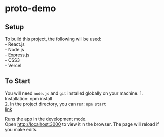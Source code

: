 # proto-demo

## Setup
To build this project, the following will be used:  
    - React.js  
    - Node.js  
    - Express.js  
    - CSS3  
    - Vercel  

## To Start
You will need `node.js` and `git` installed globally on your machine.
    1. Installation: npm install  
    2. In the project directory, you can run: `npm start`  
    [link](https://nodejs.org/en/download/package-manager/)

Runs the app in the development mode.  
Open [http://localhost:3000](http://localhost:3000) to view it in the browser. The page will reload if you make edits.

